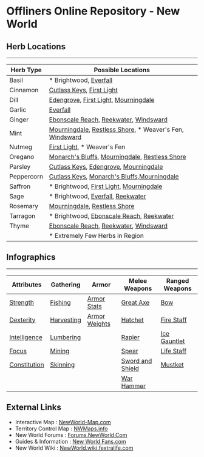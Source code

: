 # Offliners Online Repository - New World

## Herb Locations
---
| Herb Type  | Possible Locations |
| ---------  | ---------------- |
| Basil      | * Brightwood, [Everfall](images/herb_locations_everfall.jpg) |
| Cinnamon   | [Cutlass Keys](images/herb_locations_cutlasskeys.jpg), [First Light](images/herb_locations_firstlight.jpg) |
| Dill       | [Edengrove](images/herb_locations_edengrove.jpg), [First Light](images/herb_locations_firstlight.jpg), [Mourningdale](images/herb_locations_mourningdale.jpg) |
| Garlic     | [Everfall](images/herb_locations_everfall.jpg) |
| Ginger     | [Ebonscale Reach](images/herb_locations_ebonscalereach.jpg), [Reekwater](images/herb_locations_reekwater.jpg), [Windsward](images/herb_locations_windsward.jpg) |
| Mint       | [Mourningdale](images/herb_locations_mourningdale.jpg), [Restless Shore](images/herb_locations_restlessshore.jpg), * Weaver's Fen, [Windsward](images/herb_locations_windsward.jpg) |
| Nutmeg     | [First Light](images/herb_locations_firstlight.jpg), * Weaver's Fen |
| Oregano    | [Monarch's Bluffs](images/herb_locations_monarchsbluffs.jpg), [Mourningdale](images/herb_locations_mourningdale.jpg), [Restless Shore](images/herb_locations_restlessshore.jpg) |
| Parsley    | [Cutlass Keys](images/herb_locations__cutlasskeys.jpg), [Edengrove](images/herb_locations_edengrove.jpg), [Mourningdale](images/herb_locations_mourningdale.jpg) |
| Peppercorn | [Cutlass Keys](images/herb_locations_cutlasskeys.jpg), [Monarch's Bluffs](images/herb_locations_monarchsbluffs.jpg),[Mourningdale](images/herb_locations_mourningdale.jpg) |
| Saffron    | * Brightwood, [First Light](images/herb_locations_firstlight.jpg), [Mourningdale](images/herb_locations_mourningdale.jpg) |
| Sage       | * Brightwood, [Everfall](images/herb_locations_everfall.jpg), [Reekwater](images/herb_locations_reekwater.jpg) |
| Rosemary   | [Mourningdale](images/herb_locations_mourningdale.jpg), [Restless Shore](images/herb_locations_restlessshore.jpg) |
| Tarragon   | * Brightwood, [Ebonscale Reach](images/herb_locations_ebonscalereach.jpg), [Reekwater](images/herb_locations_reekwater.jpg) |
| Thyme      | [Ebonscale Reach](images/herb_locations_ebonscalereach.jpg), [Reekwater](images/herb_locations_reekwater.jpg), [Windsward](images/herb_locations_windsward.jpg) |
|            | * Extremely Few Herbs in Region |

## Infographics
---
| Attributes   | Gathering  | Armor | Melee Weapons | Ranged Weapons |
| ------------- |-------------| ------ | ------- | ------ |
| [Strength](images/attribute_strengh.jpg)          | [Fishing](images/gathering_fishing.jpg)       | [Armor Stats](images/armor_stats.png)   | [Great Axe](images/weapon_greataxe.jpg)   | [Bow](images/weapon_bow.jpg) |
| [Dexterity](images/attribute_dexterity.jpg)       | [Harvesting](images/gathering_harvesting.jpg) | [Armor Weights](images/armor_weight.png) | [Hatchet](images/weapon_hatchet.jpg)      | [Fire Staff](images/weapon_firestaff.jpg) | 
| [Intelligence](images/attribute_intelligence.jpg) | [Lumbering](images/gathering_lumbering.jpg)   |                                         | [Rapier](images/weapon_rapier.jpg) | [Ice Gauntlet](images/weapon_icegauntlet.jpg) |
| [Focus](images/attribute_focus.jpg)               | [Mining](images/gathering_mining.jpg)         |                                         | [Spear](images/weapon_spear.jpg)   | [Life Staff](images/weapon_lifestaff.jpg) | 
| [Constitution](images/attribute_constitution.jpg) | [Skinning](images/gathering_skinning.jpg)     |                                         | [Sword and Shield](images/weapon_swordandshield.jpg) | [Mustket](images/weapon_musket.jpg) |
|                                                   |                                               |                                         | [War Hammer](images/weapon_warhammer.jpg)  | |

## External Links
 * Interactive Map : [NewWorld-Map.com](https://www.newworld-map.com/)
 * Territory Control Map : [NWMaps.info](https://nwmaps.info/)
 * New World Forums : [Forums.NewWorld.Com](https://forums.newworld.com/)
 * Guides & Information : [New World Fans.com](https://newworldfans.com/)
 * New World Wiki : [NewWorld.wiki.fextralife.com](https://newworld.wiki.fextralife.com/)